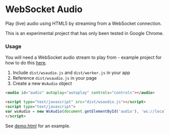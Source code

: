 WebSocket Audio
===============

Play (live) audio using HTML5 by streaming from a WebSocket connection.

This is an experimental project that has only been tested in Google Chrome.

### Usage

You will need a WebSocket audio stream to play from - example project for how to do this [here](https://github.com/SamuelFisher/WebSocketAudioServer).

1. Include `dist/wsaudio.js` and `dist/worker.js` in your app
2. Reference `dist/wsaudio.js` in your page
3. Create a new `WsAudio` object

```html
<audio id="audio" autoplay="autoplay" controls="controls"></audio>

<script type="text/javascript" src="dist/wsaudio.js"></script>
<script type="text/javascript">
var wsAudio = new WsAudio(document.getElementById('audio'), 'ws://localhost:5001/stream', 'dist/worker.js');
</script>
```

See [demo.html](demo.html) for an example.

